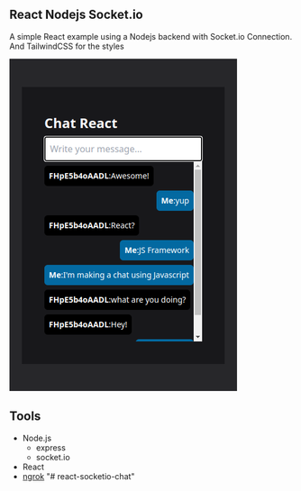 ## React Nodejs Socket.io

A simple React example using a Nodejs backend with Socket.io Connection. And TailwindCSS for the styles

![](./docs/screenshot.jpg)

## Tools

- Node.js
  - express
  - socket.io
- React
- [ngrok](https://ngrok.com/)
"# react-socketio-chat" 
